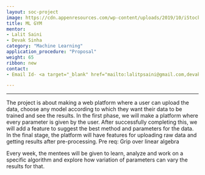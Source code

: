 ```yaml
---
layout: soc-project
image: https://cdn.appenresources.com/wp-content/uploads/2019/10/iStock-1181216327-750x422.jpg
title: ML GYM
mentor: 
- Lalit Saini
- Devak Sinha 
category: "Machine Learning"
application_procedure: "Proposal"
weight: 65
ribbon: new
contact:
- Email Id- <a target="_blank" href="mailto:lalitpsaini@gmail.com,devakdsinha@gmail.com">lalitpsaini@gmail.com, devakdsinha@gmail.com</a>  

---
```


---


<!--break-->

The project is about making a web platform where a user can upload the data, choose any model according to which they want their data to be trained and see the results. In the first phase, we will make a platform where every parameter is given by the user. After successfully completing this, we will add a feature to suggest the best method and parameters for the data. In the final stage, the platform will have features for uploading raw data and getting results after pre-processing. Pre req: Grip over linear algebra
<!--break-->


Every week, the mentees will be given to learn, analyze and work on a specific algorithm and explore how variation of parameters can vary the results for that.

<!--break-->
